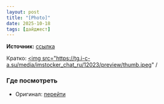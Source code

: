 ```yaml
---
layout: post
title: "[Photo]"
date: 2025-10-18
tags: [дайджест]
---
```


**Источник:** [ссылка](https://t.me/imstocker_chat_ru/12023)

Кратко: <a href="https://tg.i-c-a.su/media/imstocker_chat_ru/12023/5231027810569681432_x_2.jpg" rel="nofollow" target="_blank"><img src="https://tg.i-c-a.su/media/imstocker_chat_ru/12023/preview/thumb.jpeg" /

### Где посмотреть
- Оригинал: [перейти]({link})
